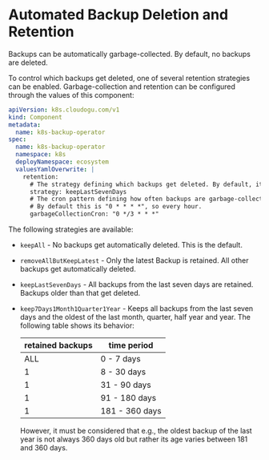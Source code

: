 # Automated Backup Deletion and Retention

Backups can be automatically garbage-collected.
By default, no backups are deleted.

To control which backups get deleted, one of several retention strategies can be enabled.
Garbage-collection and retention can be configured through the values of this component:

```yaml backup-operator-component.yaml
apiVersion: k8s.cloudogu.com/v1
kind: Component
metadata:
  name: k8s-backup-operator
spec:
  name: k8s-backup-operator
  namespace: k8s
  deployNamespace: ecosystem
  valuesYamlOverwrite: |
    retention:
      # The strategy defining which backups get deleted. By default, it is keepAll.
      strategy: keepLastSevenDays
      # The cron pattern defining how often backups are garbage-collected.
      # By default this is "0 * * * *", so every hour.
      garbageCollectionCron: "0 */3 * * *"
```

The following strategies are available:
- `keepAll` - No backups get automatically deleted. This is the default.
- `removeAllButKeepLatest` - Only the latest Backup is retained. All other backups get automatically deleted.
- `keepLastSevenDays` - All backups from the last seven days are retained. Backups older than that get deleted.
- `keep7Days1Month1Quarter1Year` - Keeps all backups from the last seven days and the oldest of the last month, quarter, half year and year.
  The following table shows its behavior:
  
  | retained backups |  time period    |
  |------------------|-----------------|
  | ALL              |  0 - 7 days     |
  | 1                |  8 - 30 days    |
  | 1                |  31 - 90 days   |
  | 1                |  91 - 180 days  |
  | 1                |  181 - 360 days |
  However, it must be considered that e.g., the oldest backup of the last year is not always 360 days old
  but rather its age varies between 181 and 360 days.
